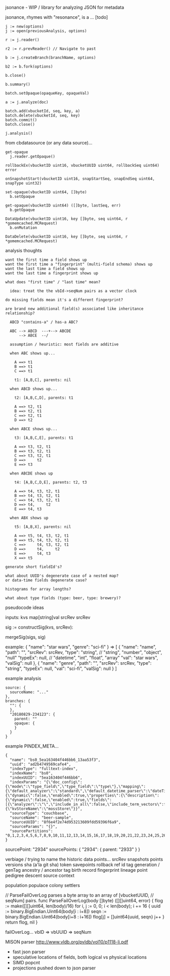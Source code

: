 jsonance - WIP / library for analyzing JSON for metadata

jsonance, rhymes with "resonance", is a ... [todo]

    j := new(options)
    j := open(previousAnalysis, options)

    r := j.reader()

    r2 := r.prevReader() // Navigate to past

    b := j.createBranch(branchName, options)

    b2 := b.fork(options)

    b.close()

    b.summary()

    batch.setOpaque(opaqueKey, opaqueVal)

    a := j.analyze(doc)

    batch.add(vbucketId, seq, key, a)
    batch.delete(vbucketId, seq, key)
    batch.commit()
    batch.close()

    j.analysis()

from cbdatasource (or any data source)...

    get-opaque
      j.reader.getOpaque()

    rollbackEx(vbucketID uint16, vbucketUUID uint64, rollbackSeq uint64) error

    onSnapshotStart(vbucketID uint16, snapStartSeq, snapEndSeq uint64, snapType uint32)

    set-opaque(vbucketID uint64, []byte)
      b.setOpaque

    get-opaque(vbucketID uint64) ([]byte, lastSeq, err)
      b.getOpaque

    DataUpdate(vbucketID uint16, key []byte, seq uint64, r *gomemcached.MCRequest)
      b.onMutation

    DataDelete(vbucketID uint16, key []byte, seq uint64, r *gomemcached.MCRequest)

analysis thoughts

    want the first time a field shows up
    want the first time a "fingerprint" (multi-field schema) shows up
    want the last time a field shows up
    want the last time a fingerprint shows up

    what does "first time" / "last time" mean?

      idea: treat the the vbId->seqNum pairs as a vector clock

    do missing fields mean it's a different fingerprint?

    are brand new additional field(s) associated like inheritance relationship?

      ABCD "contains-a" / has-a ABC?

      ABC --> ABCD  ---+--> ABCDE
          --> ABCE  --/

      assumption / heuristic: most fields are additive

      when ABC shows up...

        A ==> t1
        B ==> t1
        C ==> t1

        t1: [A,B,C], parents: nil

      when ABCD shows up...

        t2: [A,B,C,D], parents: t1

        A ==> t2, t1
        B ==> t2, t1
        C ==> t2, t1
        D ==> t2

      when ABCE shows up...

        t3: [A,B,C,E], parents: t1

        A ==> t3, t2, t1
        B ==> t3, t2, t1
        C ==> t3, t2, t1
        D ==>     t2
        E ==> t3

      when ABCDE shows up

        t4: [A,B,C,D,E], parents: t2, t3

        A ==> t4, t3, t2, t1
        B ==> t4, t3, t2, t1
        C ==> t4, t3, t2, t1
        D ==> t4,     t2
        E ==> t4, t3

      when ABX shows up

        t5: [A,B,X], parents: nil

        A ==> t5, t4, t3, t2, t1
        B ==> t5, t4, t3, t2, t1
        C ==>     t4, t3, t2, t1
        D ==>     t4,     t2
        E ==>     t4, t3
        X ==> t5

    generate short fieldId's?

    what about UUID's degenerate case of a nested map?
    or data-time fields degenerate case?

    histograms for array lengths?

    what about type fields (type: beer, type: brewery)?


pseudocode ideas

   inputs:
     kvs map[string]val
     srcRev srcRev

   sig := constructSig(kvs, srcRev):

   mergeSig(sigs, sig)


   example:
      { "name": "star wars", "genre": "sci-fi" }
      =>
      [ { "name": "name",
          "path": "",
          "srcRev": srcRev,
          "type": "string", // "string", "number", "object", "null"
          "typeEx": null, // "datetime", "int", "float", "array"
          "val": "star wars",
          "valSig": null
        },
        { "name": "genre",
          "path": "",
          "srcRev": srcRev,
          "type": "string",
          "typeEx": null,
          "val": "sci-fi",
          "valSig": null
        }
      ]


example analysis

    source: {
      sourceName: "..."
    },
    branches: {
      "": {
      },
      "20180829-234123": {
        parent: ""
        opaque: {
        }
      }
    }

example PINDEX_META...

    {
      "name": "bs0_5ea163404f446bb6_13aa53f3",
      "uuid": "ad2b4749569cafe4",
      "indexType": "fulltext-index",
      "indexName": "bs0",
      "indexUUID": "5ea163404f446bb6",
      "indexParams": "{\"doc_config\":{\"mode\":\"type_field\",\"type_field\":\"type\"},\"mapping\":{\"default_analyzer\":\"standard\",\"default_datetime_parser\":\"dateTimeOptional\",\"default_field\":\"_all\",\"default_mapping\":{\"dynamic\":false,\"enabled\":true,\"properties\":{\"description\":{\"dynamic\":false,\"enabled\":true,\"fields\":[{\"analyzer\":\"\",\"include_in_all\":false,\"include_term_vectors\":false,\"index\":true,\"name\":\"description\",\"store\":false,\"type\":\"text\"}]}}},\"default_type\":\"_default\",\"index_dynamic\":false,\"store_dynamic\":false},\"store\":{\"kvStoreName\":\"mossStore\"}}",
      "sourceType": "couchbase",
      "sourceName": "beer-sample",
      "sourceUUID": "8f6e4f2e74d953213609fdd59396f6a9",
      "sourceParams": "{}",
      "sourcePartitions": "0,1,2,3,4,5,6,7,8,9,10,11,12,13,14,15,16,17,18,19,20,21,22,23,24,25,26,27,28,29,30,31,32,33,34,35,36,37,38,39,40,41,42,43,44,45,46,47,48,49,50,51,52,53,54,55,56,57,58,59,60,61,62,63,64,65,66,67,68,69,70,71,72,73,74,75,76,77,78,79,80,81,82,83,84,85,86,87,88,89,90,91,92,93,94,95,96,97,98,99,100,101,102,103,104,105,106,107,108,109,110,111,112,113,114,115,116,117,118,119,120,121,122,123,124,125,126,127,128,129,130,131,132,133,134,135,136,137,138,139,140,141,142,143,144,145,146,147,148,149,150,151,152,153,154,155,156,157,158,159,160,161,162,163,164,165,166,167,168,169,170"
    }

  sourcePoint: "2934"
  sourcePoints: {
    "2934": {
      parent: "2933"
    }
  }

verbiage / trying to name the historic data points...
  srcRev
  snapshots
  points
  versions
  sha (a'la git sha)
  token
  savepoints
  rollback
  ref
  id
  tag
  generation / genTag
  ancestry / ancestor tag
  birth record
  fingerprint
  lineage point
  pedigree
  descent
  source context

population
populace
colony
settlers

// ParseFailOverLog parses a byte array to an array of [vbucketUUID,
// seqNum] pairs.
func ParseFailOverLog(body []byte) ([][]uint64, error) {
	flog := make([][]uint64, len(body)/16)
	for i, j := 0, 0; i < len(body); i += 16 {
		uuid := binary.BigEndian.Uint64(body[i : i+8])
		seqn := binary.BigEndian.Uint64(body[i+8 : i+16])
		flog[j] = []uint64{uuid, seqn}
		j++
	}
	return flog, nil
}


failOverLog...
  vbID => vbUUID => seqNum


MISON parser http://www.vldb.org/pvldb/vol10/p1118-li.pdf
- fast json parser
- speculative locations of fields, both logical vs physical locations
- SIMD popcnt
- projections pushed down to json parser
